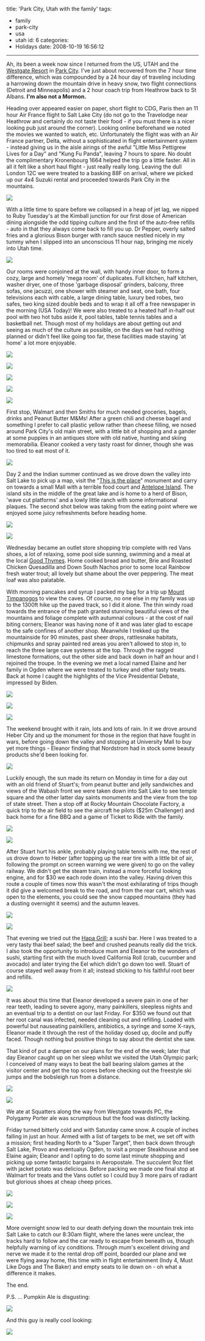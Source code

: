 title: 'Park City, Utah with the family'
tags:
  - family
  - park-city
  - usa
  - utah
id: 6
categories:
  - Holidays
date: 2008-10-19 16:56:12
---

Ah, its been a week now since I returned from the US, UTAH and the [Westgate Resort](http://westgateresorts.com/index.cfm?fuseaction=resort_detail.show_resort_details&amp;resortID=WESTGATE_PARK_CITY) in [Park City](http://www.discoverymap.com/Utah/Park-City-Utah-Interactive-Map.html). I've just about recovered from the 7 hour time difference, which was compounded by a 24 hour day of traveling including a harrowing down the mountain drive in heavy snow, two flight connections (Detroit and Minneapolis) and a 2 hour coach trip from Heathrow back to St Albans. **I'm also not a Mormon.**

Heading over appeared easier on paper, short flight to CDG, Paris then an 11 hour Air France flight to Salt Lake City (do not go to the Travelodge near Heathrow and certainly do not taste their food - if you must there is a nicer looking pub just around the corner). Looking online beforehand we noted the movies we wanted to watch, etc. Unfortunately the flight was with an Air France partner, Delta, without a sophisticated in flight entertainment system - instead giving us in the aisle airings of the awful "Little Miss Pettigrew Lives for a Day" and "Kung Fu Panda", leaving 7 hours to spare. No doubt the complimentary Kronenbourg 1664 helped the trip go a little faster. All in all it felt like a short haul flight - just really really long. Leaving the dull London 12C we were treated to a basking 88F on arrival, where we picked up our 4x4 Suzuki rental and proceeded towards Park City in the mountains.

[![](http://host.trivialbeing.org/up/small/park-city-20081019-journey-up-mountain.JPG)](http://host.trivialbeing.org/up/park-city-20081019-journey-up-mountain.JPG)
<!--more-->

With a little time to spare before we collapsed in a heap of jet lag, we nipped to Ruby Tuesday's at the Kimball junction for our first dose of American dining alongside the odd tipping culture and the first of the auto-free refills - auto in that they always come back to fill you up. Dr Pepper, overly salted fries and a glorious Bison burger with ranch sauce nestled nicely in my tummy when I slipped into an unconscious 11 hour nap, bringing me nicely into Utah time.

[![](http://host.trivialbeing.org/up/small/park-city-20081019-suzuki.JPG)](http://host.trivialbeing.org/up/park-city-20081019-suzuki.JPG)

Our rooms were conjoined at the wall, with handy inner door, to form a cozy, large and homely 'mega room' of duplicates. Full kitchen, half kitchen, washer dryer, one of those 'garbage disposal' grinders, balcony, three sofas, one jacuzzi, one shower with steamer and seat, one bath, four televisions each with cable, a large dining table, luxury bed robes, two safes, two king sized double beds and to wrap it all off a free newspaper in the morning (USA Today)! We were also treated to a heated half in-half out pool with two hot tubs aside it, pool tables, table tennis tables and a basketball net. Though most of my holidays are about getting out and seeing as much of the culture as possible, on the days we had nothing planned or didn't feel like going too far, these facilities made staying 'at home' a lot more enjoyable.

[![](http://host.trivialbeing.org/up/small/park-city-20081019-room2.JPG)](http://host.trivialbeing.org/up/park-city-20081019-room2.JPG)

[![](http://host.trivialbeing.org/up/small/park-city-20081019-room1.JPG)](http://host.trivialbeing.org/up/park-city-20081019-room1.JPG)

[![](http://host.trivialbeing.org/up/small/park-city-20081019-bed.JPG)](http://host.trivialbeing.org/up/park-city-20081019-bed.JPG)

[![](http://host.trivialbeing.org/up/small/park-city-20081019-jacuzzi.JPG)](http://host.trivialbeing.org/up/park-city-20081019-jacuzzi.JPG)

[![](http://host.trivialbeing.org/up/small/park-city-20081019-pool.JPG)](http://host.trivialbeing.org/up/park-city-20081019-pool.JPG)

First stop, Walmart and then Smiths for much needed groceries, bagels, drinks and Peanut Butter M&Ms! After a green chili and cheese bagel and something I prefer to call plastic yellow rather than cheese filling, we nosed around Park City's old main street, with a little bit of shopping and a gander at some puppies in an antiques store with old native, hunting and skiing memorabilia. Eleanor cooked a very tasty roast for dinner, though she was too tired to eat most of it.

[![](http://host.trivialbeing.org/up/small/park-city-20081019-main-street.JPG)](http://host.trivialbeing.org/up/park-city-20081019-main-street.JPG)

Day 2 and the Indian summer continued as we drove down the valley into Salt Lake to pick up a map, visit the "[This is the place](http://en.wikipedia.org/wiki/This_Is_The_Place_Monument)" monument and carry on towards a small Mall with a terrible food court and [Antelope Island](http://en.wikipedia.org/wiki/Antelope_island). The island sits in the middle of the great lake and is home to a herd of Bison, 'wave cut platforms' and a lowly little ranch with some informational plaques. The second shot below was taking from the eating point where we enjoyed some juicy refreshments before heading home.

[![](http://host.trivialbeing.org/up/small/park-city-20081019-en-route-antelope-island.JPG)](http://host.trivialbeing.org/up/park-city-20081019-en-route-antelope-island.JPG)

[![](http://host.trivialbeing.org/up/small/park-city-20081019-view-from-eatery-antelope-isle.JPG)](http://host.trivialbeing.org/up/park-city-20081019-view-from-eatery-antelope-isle.JPG)

Wednesday became an outlet store shopping trip complete with red Vans shoes, a lot of relaxing, some pool side sunning, swimming and a meal at the local [Good Thymes](http://www.goodthymes.net/x_about.asp). Home cooked bread and butter, Brie and Roasted Chicken Quesadilla and Down South Nachos prior to some local Rainbow fresh water trout; all lovely but shame about the over peppering. The meat loaf was also palatable. 

With morning pancakes and syrup I packed my bag for a trip up [Mount Timpanogos](http://en.wikipedia.org/wiki/Mount_Timpanogos) to view the caves. Of course, no one else in my family was up to the 1300ft hike up the paved track, so I did it alone. The thin windy road towards the entrance of the path granted stunning beautiful views of the mountains and foliage complete with autumnal colours - at the cost of nail biting corners; Eleanor was having none of it and was later glad to escape to the safe confines of another shop. Meanwhile I trekked up the mountainside for 90 minutes, past sheer drops, rattlesnake habitats, chipmunks and spray painted red areas you aren't allowed to stop in, to reach the three large cave systems at the top. Through the ragged limestone formations, out the other side and back down in half an hour and I rejoined the troupe. In the evening we met a local named Elaine and her family in Ogden where we were treated to turkey and other tasty treats. Back at home I caught the highlights of the Vice Presidential Debate, impressed by Biden.

[![](http://host.trivialbeing.org/up/small/park-city-20081019-yellow.JPG)](http://host.trivialbeing.org/up/park-city-20081019-yellow.JPG)

[![](http://host.trivialbeing.org/up/small/park-city-20081019-view.JPG)](http://host.trivialbeing.org/up/park-city-20081019-view.JPG)

[![](http://host.trivialbeing.org/up/small/park-city-20081019-cave.JPG)](http://host.trivialbeing.org/up/park-city-20081019-cave.JPG)

The weekend brought with it rain, lots and lots of rain. In it we drove around Heber City and up the monument for those in the region that have fought in wars, before going down the valley and stopping at University Mall to buy yet more things - Eleanor finding that Nordstrom had in stock some beauty products she'd been looking for.

[![](http://host.trivialbeing.org/up/small/park-city-20081019-rain-monument.JPG)](http://host.trivialbeing.org/up/park-city-20081019-rain-monument.JPG)

Luckily enough, the sun made its return on Monday in time for a day out with an old friend of Stuart's; from peanut butter and jelly sandwiches and views of the Wabash front we were taken down into Salt Lake to see temple square and the other latter day saints monuments and the view from the top of state street. Then a stop off at Rocky Mountain Chocolate Factory, a quick trip to the air field to see the aircraft he pilots ($25m Challenger) and back home for a fine BBQ and a game of Ticket to Ride with the family.

[![](http://host.trivialbeing.org/up/small/park-city-20081019-temple.JPG)](http://host.trivialbeing.org/up/park-city-20081019-temple.JPG)

[![](http://host.trivialbeing.org/up/small/park-city-20081019-wabash-front.JPG)](http://host.trivialbeing.org/up/park-city-20081019-wabash-front.JPG)

After Stuart hurt his ankle, probably playing table tennis with me, the rest of us drove down to Heber (after topping up the rear tire with a little bit of air, following the prompt on screen warning we were given) to go on the valley railway. We didn't get the steam train, instead a more forceful looking engine, and for $30 we each rode down into the valley. Having driven this route a couple of times now this wasn't the most exhilarating of trips though it did give a welcomed break to the road, and from the rear cart, which was open to the elements, you could see the snow capped mountains (they had a dusting overnight it seems) and the autumn leaves. 

[![](http://host.trivialbeing.org/up/small/park-city-20081019-heber.JPG)](http://host.trivialbeing.org/up/park-city-20081019-heber.JPG)

[![](http://host.trivialbeing.org/up/small/park-city-20081019-rail.JPG)](http://host.trivialbeing.org/up/park-city-20081019-rail.JPG)

That evening we tried out the [Hapa Grill](http://www.latituderg.com/HapaGrill.aspx); a sushi bar. Here I was treated to a very tasty thai beef salad; the beef and crushed peanuts really did the trick. I also took the opportunity to introduce mum and Eleanor to the wonders of sushi, starting first with the much loved California Roll (crab, cucumber and avocado) and later trying the Eel which didn't go down too well. Stuart of course stayed well away from it all; instead sticking to his faithful root beer and refills. 

[![](http://host.trivialbeing.org/up/small/park-city-20081019-sushi.JPG)](http://host.trivialbeing.org/up/park-city-20081019-sushi.JPG)

It was about this time that Eleanor developed a severe pain in one of her rear teeth, leading to severe agony, many painkillers, sleepless nights and an eventual trip to a dentist on our last Friday. For $350 we found out that her root canal was infected, needed cleaning out and refilling. Loaded with powerful but nauseating painkillers, antibiotics, a syringe and some X-rays, Eleanor made it through the rest of the holiday dosed up, docile and puffy faced. Though nothing but positive things to say about the dentist she saw.

That kind of put a damper on our plans for the end of the week; later that day Eleanor caught up on her sleep whilst we visited the Utah Olympic park; I conceived of many ways to beat the ball bearing slalom games at the visitor center and get the top scores before checking out the freestyle ski jumps and the bobsleigh run from a distance.

[![](http://host.trivialbeing.org/up/small/park-city-20081019-ball-bearing-games.JPG)](http://host.trivialbeing.org/up/park-city-20081019-ball-bearing-games.JPG)

[![](http://host.trivialbeing.org/up/small/park-city-20081019-olympic-park.JPG)](http://host.trivialbeing.org/up/park-city-20081019-olympic-park.JPG)

We ate at Squatters along the way from Westgate towards PC, the Polygamy Porter ale was scrumptious but the food was distinctly lacking. 

Friday turned bitterly cold and with Saturday came snow. A couple of inches falling in just an hour. Armed with a list of targets to be met, we set off with a mission; first heading North to a "Super Target", then back down through Salt Lake, Provo and eventually Ogden, to visit a proper Steakhouse and see Elaine again; Eleanor and I opting to do some last minute shopping and picking up some fantastic bargains in Aeropostale. The succulent 9oz filet with jacket potato was delicious. Before packing we made one final stop at Walmart for treats and the Vans outlet so I could buy 3 more pairs of radiant but glorious shoes at cheap cheep prices.

[![](http://host.trivialbeing.org/up/small/park-city-20081019-canyons-snow.JPG)](http://host.trivialbeing.org/up/park-city-20081019-canyons-snow.JPG)

[![](http://host.trivialbeing.org/up/small/park-city-20081019-snow.JPG)](http://host.trivialbeing.org/up/park-city-20081019-snow.JPG)

[![](http://host.trivialbeing.org/up/small/park-city-20081019-sun-snow-mountains.JPG)](http://host.trivialbeing.org/up/park-city-20081019-sun-snow-mountains.JPG)

More overnight snow led to our death defying down the mountain trek into Salt Lake to catch our 8:30am flight, where the lanes were unclear, the tracks hard to follow and the car ready to escape from beneath us, though helpfully warning of icy conditions. Through mum's excellent driving and nerve we made it to the rental drop off point, boarded our plane and we were flying away home, this time with in flight entertainment (Indy 4, Must Like Dogs and The Baker) and empty seats to lie down on - oh what a difference it makes.

The end.

P.S. ... Pumpkin Ale is disgusting:

[![](http://host.trivialbeing.org/up/small/park-city-20081019-pumpkin-ale.JPG)](http://host.trivialbeing.org/up/park-city-20081019-pumpkin-ale.JPG)

And this guy is really cool looking:

[![](http://host.trivialbeing.org/up/small/park-city-20081019-awesome-cool-guy.JPG)](http://host.trivialbeing.org/up/park-city-20081019-awesome-cool-guy.JPG)